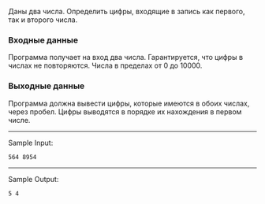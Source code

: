 Даны два числа. Определить цифры, входящие в запись как первого, так и второго числа.

### Входные данные

Программа получает на вход два числа. Гарантируется, что цифры в числах не повторяются. Числа в пределах от 0 до 10000.

### Выходные данные

Программа должна вывести цифры, которые имеются в обоих числах, через пробел. Цифры выводятся в порядке их нахождения в первом числе.

--------------------------------------
Sample Input:

`564 8954`

--------------------------------------
Sample Output:

`5 4`